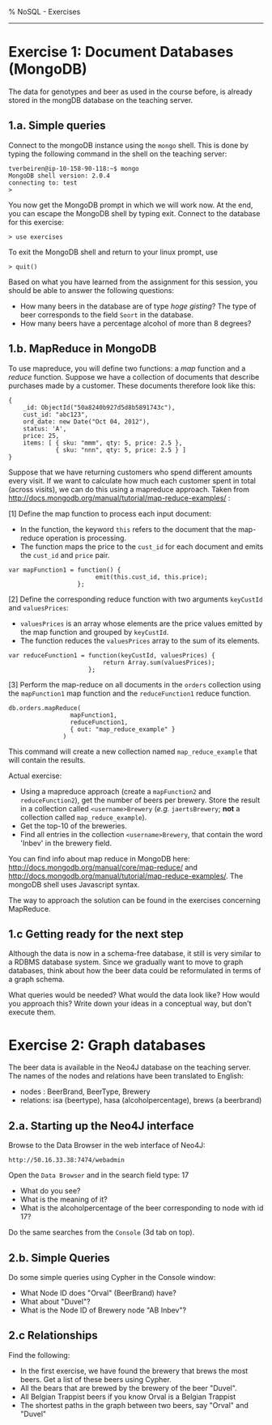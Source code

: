 % NoSQL - Exercises

- - -

# Exercise 1: Document Databases (MongoDB)

The data for genotypes and beer as used in the course before, is already stored in the mongDB database on the teaching server.


## 1.a. Simple queries

Connect to the mongoDB instance using the `mongo` shell. This is done by typing the following command in the shell on the teaching server:

    tverbeiren@ip-10-158-90-118:~$ mongo
    MongoDB shell version: 2.0.4
    connecting to: test
    > 

You now get the MongoDB prompt in which we will work now. At the end, you can escape the MongoDB shell by typing exit. Connect to the database for this exercise:

    > use exercises

To exit the MongoDB shell and return to your linux prompt, use

    > quit()

Based on what you have learned from the assignment for this session, you should be able to answer the following questions:

* How many beers in the database are of type _hoge gisting_? The type of beer corresponds to the field `Soort` in the database.
* How many beers have a percentage alcohol of more than 8 degrees?

## 1.b. MapReduce in MongoDB

To use mapreduce, you will define two functions: a *map* function and a *reduce* function. Suppose we have a collection of documents that describe purchases made by a customer. These documents therefore look like this:

    {
        _id: ObjectId("50a8240b927d5d8b5891743c"),
        cust_id: "abc123",
        ord_date: new Date("Oct 04, 2012"),
        status: 'A',
        price: 25,
        items: [ { sku: "mmm", qty: 5, price: 2.5 },
                 { sku: "nnn", qty: 5, price: 2.5 } ]
    }

Suppose that we have returning customers who spend different amounts every visit. If we want to calculate how much each customer spent in total (across visits), we can do this using a mapreduce approach. Taken from http://docs.mongodb.org/manual/tutorial/map-reduce-examples/ :

[1] Define the map function to process each input document:

* In the function, the keyword `this` refers to the document that the map-reduce operation is processing.
* The function maps the price to the `cust_id` for each document and emits the `cust_id` and `price` pair.
```
var mapFunction1 = function() {
                        emit(this.cust_id, this.price);
                   };
```
[2] Define the corresponding reduce function with two arguments `keyCustId` and `valuesPrices`:

* `valuesPrices` is an array whose elements are the price values emitted by the map function and grouped by `keyCustId`.
* The function reduces the `valuesPrices` array to the sum of its elements.
```
var reduceFunction1 = function(keyCustId, valuesPrices) {
                          return Array.sum(valuesPrices);
                      };
```
[3] Perform the map-reduce on all documents in the `orders` collection using the `mapFunction1` map function and the `reduceFunction1` reduce function.
```
db.orders.mapReduce(
                 mapFunction1,
                 reduceFunction1,
                 { out: "map_reduce_example" }
               )
```
This command will create a new collection named `map_reduce_example` that will contain the results.

Actual exercise:

* Using a mapreduce approach (create a `mapFunction2` and `reduceFunction2`), get the number of beers per brewery. Store the result in a collection called `<username>Brewery` (*e.g.* `jaertsBrewery`; **not** a collection called `map_reduce_example`).
* Get the top-10 of the breweries.
* Find all entries in the collection `<username>Brewery`, that contain the word 'Inbev' in the brewery field.

You can find info about map reduce in MongoDB here: <http://docs.mongodb.org/manual/core/map-reduce/> and <http://docs.mongodb.org/manual/tutorial/map-reduce-examples/>. The mongoDB shell uses Javascript syntax. 

The way to approach the solution can be found in the exercises concerning MapReduce.


## 1.c Getting ready for the next step

Although the data is now in a schema-free database, it still is very similar to a RDBMS database system. Since we gradually want to move to graph databases, think about how the beer data could be reformulated in terms of a graph schema.

What queries would be needed? What would the data look like? How would you approach this? Write down your ideas in a conceptual way, but don't execute them.


# Exercise 2: Graph databases

The beer data is available in the Neo4J database on the teaching server. The names of the nodes and relations have been translated to English:

* nodes : BeerBrand, BeerType, Brewery
* relations: isa (beertype), hasa (alcoholpercentage), brews (a beerbrand)


## 2.a. Starting up the Neo4J interface

Browse to the Data Browser in the web interface of Neo4J:

    http://50.16.33.38:7474/webadmin

Open the `Data Browser` and in the search field type: 17

* What do you see?
* What is the meaning of it?
* What is the alcoholpercentage of the beer corresponding to node with id 17?

Do the same searches from the `Console` (3d tab on top).

## 2.b. Simple Queries 

Do some simple queries using Cypher in the Console window:

* What Node ID does "Orval" (BeerBrand) have?
* What about "Duvel"?
* What is the Node ID of Brewery node "AB Inbev"?


## 2.c Relationships

Find the following:

* In the first exercise, we have found the brewery that brews the most beers. Get a list of these beers using Cypher.
* All the bears that are brewed by the brewery of the beer "Duvel".
* All Belgian Trappist beers if you know Orval is a Belgian Trappist
* The shortest paths in the graph between two beers, say "Orval" and "Duvel"

